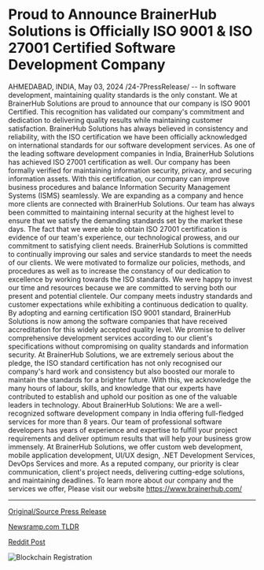 # Proud to Announce BrainerHub Solutions is Officially ISO 9001 & ISO 27001 Certified Software Development Company

AHMEDABAD, INDIA, May 03, 2024 /24-7PressRelease/ -- In software development, maintaining quality standards is the only constant. We at BrainerHub Solutions are proud to announce that our company is ISO 9001 Certified. This recognition has validated our company's commitment and dedication to delivering quality results while maintaining customer satisfaction. BrainerHub Solutions has always believed in consistency and reliability, with the ISO certification we have been officially acknowledged on international standards for our software development services.  As one of the leading software development companies in India, BrainerHub Solutions has achieved ISO 27001 certification as well. Our company has been formally verified for maintaining information security, privacy, and securing information assets. With this certification, our company can improve business procedures and balance Information Security Management Systems (ISMS) seamlessly.  We are expanding as a company and hence more clients are connected with BrainerHub Solutions. Our team has always been committed to maintaining internal security at the highest level to ensure that we satisfy the demanding standards set by the market these days. The fact that we were able to obtain ISO 27001 certification is evidence of our team's experience, our technological prowess, and our commitment to satisfying client needs.  BrainerHub Solutions is committed to continually improving our sales and service standards to meet the needs of our clients. We were motivated to formalize our policies, methods, and procedures as well as to increase the constancy of our dedication to excellence by working towards the ISO standards. We were happy to invest our time and resources because we are committed to serving both our present and potential clientele.  Our company meets industry standards and customer expectations while exhibiting a continuous dedication to quality. By adopting and earning certification ISO 9001 standard, BrainerHub Solutions is now among the software companies that have received accreditation for this widely accepted quality level. We promise to deliver comprehensive development services according to our client's specifications without compromising on quality standards and information security.  At BrainerHub Solutions, we are extremely serious about the pledge, the ISO standard certification has not only recognised our company's hard work and consistency but also boosted our morale to maintain the standards for a brighter future. With this, we acknowledge the many hours of labour, skills, and knowledge that our experts have contributed to establish and uphold our position as one of the valuable leaders in technology.   About BrainerHub Solutions:   We are a well-recognized software development company in India offering full-fledged services for more than 8 years. Our team of professional software developers has years of experience and expertise to fulfill your project requirements and deliver optimum results that will help your business grow immensely. At BrainerHub Solutions, we offer custom web development, mobile application development, UI/UX design, .NET Development Services, DevOps Services and more. As a reputed company, our priority is clear communication, client's project needs, delivering cutting-edge solutions, and maintaining deadlines.   To learn more about our company and the services we offer, Please visit our website https://www.brainerhub.com/ 

---

[Original/Source Press Release](https://www.24-7pressrelease.com/press-release/510568/proud-to-announce-brainerhub-solutions-is-officially-iso-9001-iso-27001-certified-software-development-company)
                    

[Newsramp.com TLDR](None) 



[Reddit Post](https://www.reddit.com/r/Business_NewsRamp/comments/1cj2i7v/brainerhub_solutions_attains_iso_9001_and_iso/) 



![Blockchain Registration](https://cdn.newsramp.app/24-7PressRelease/qrcode/245/3/keepoR4x.webp)